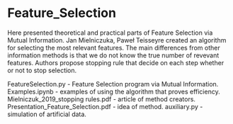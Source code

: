# Feature_Selection

Here presented theoretical and practical parts of Feature Selection via Mutual Information. Jan Mielniczuka, Paweł Teisseyre created an 
algorithm for selecting the most relevant features. The main differences from other information methods is that we do not know the true number 
of revevant features. Authors propose stopping rule that decide on each step whether or not to stop selection.


FeatureSelection.py - Feature Selection program via Mutual Information.
Examples.ipynb - examples of using the algorithm that proves efficiency.
Mielniczuk_2019_stopping rules.pdf - article of method creators.   
Presentation_Feature_Selection.pdf - idea of method.
auxiliary.py - simulation of artificial data.
